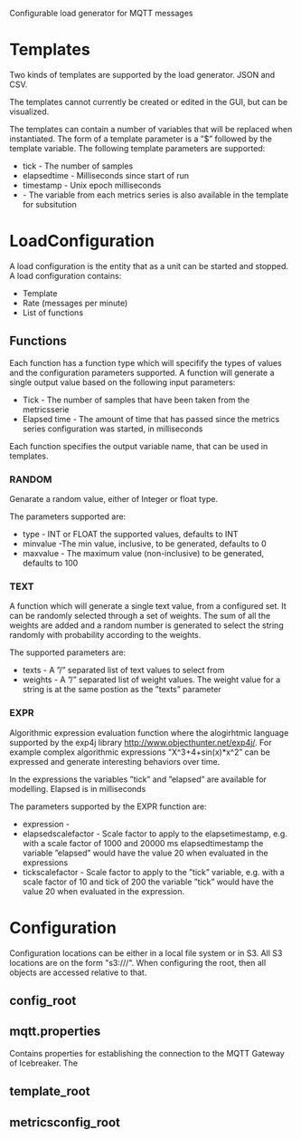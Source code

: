 
Configurable load generator for MQTT messages
# Templates
Two kinds of templates are supported by the load generator. JSON and CSV.

The templates cannot currently be created or edited in the GUI, but can be visualized.

The templates can contain a number of variables that will be replaced when instantiated. The form of a template parameter is a ”$” followed by the template variable. The following template parameters are supported:
* tick - The number of samples
* elapsedtime - Milliseconds since start of run
* timestamp - Unix epoch milliseconds
* <variables from metrics series> - The variable from each metrics series is also available in the template for subsitution

# LoadConfiguration
A load configuration is the entity that as a unit can be started and stopped. A load configuration contains:
- Template
- Rate (messages per minute)
- List of functions


## Functions
Each function has a function type which will specifify the types of values and the configuration parameters supported. A function will generate a single output value based on the following input parameters:
* Tick - The number of samples that have been taken from the metricsserie
* Elapsed time - The amount of time that has passed since the metrics series configuration was started, in milliseconds

Each function specifies the output variable name, that can be used in templates.

### RANDOM
Genarate a random value, either of Integer or float type.

The parameters supported are:
* type - INT or FLOAT the supported values, defaults to INT
* minvalue -The min value, inclusive, to be generated, defaults to 0
* maxvalue - The maximum value (non-inclusive) to be generated, defaults to 100

### TEXT
A function which will generate a single text value, from a configured set. It can be randomly selected through a set of weights. The sum of all the weights are added and a random number is generated to select the string randomly with probability according to the weights.

The supported parameters are:
* texts - A ”/” separated list of text values to select from
* weights - A ”/” separated list of weight values. The weight value for a string is at the same postion as the ”texts” parameter

### EXPR
Algorithmic expression evaluation function where the alogirhtmic language supported by the exp4j library http://www.objecthunter.net/exp4j/. For example complex algorithmic expressions "X^3+4+sin(x)*x^2” can be expressed and generate interesting behaviors over time.

In the expressions the variables ”tick” and ”elapsed” are available for modelling. Elapsed is in milliseconds

The parameters supported by the EXPR function are:
- expression -
- elapsedscalefactor - Scale factor to apply to the elapsetimestamp, e.g. with a scale factor of 1000 and 20000 ms elapsedtimestamp the variable ”elapsed” would have the value 20 when evaluated in the expressions
- tickscalefactor - Scale factor to apply to the ”tick” variable, e.g. with a scale factor of 10 and tick of 200 the variable ”tick” would have the value 20 when evaluated in the expression.

# Configuration
Configuration locations can be either in a local file system or in S3. All S3 locations are on the form "s3://<bucket>/<key>". When configuring the root, then all objects are accessed relative to that.

## config_root

## mqtt.properties
Contains properties for establishing the connection to the MQTT Gateway of Icebreaker.
The

## template_root

## metricsconfig_root
